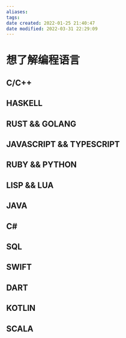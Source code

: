 ```yaml
---
aliases:
tags:
date created: 2022-01-25 21:40:47
date modified: 2022-03-31 22:29:09
---
```


# 想了解编程语言

## C/C++

## HASKELL

## RUST && GOLANG

## JAVASCRIPT && TYPESCRIPT

## RUBY && PYTHON

## LISP && LUA

## JAVA

## C\#

## SQL

## SWIFT

## DART

## KOTLIN

## SCALA
